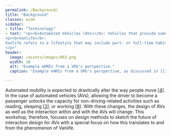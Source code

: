 ```yaml
---
permalink: /Background/
title: "Background"
classes: wide
sidebar:
- title: "Terminology"
- text: "<p><b>Automated Vehicles (AVs)</b>: Vehicles that provide some level of automation, thereby reducing the effort of the human driver for the primary driving task. In this workshop, we focus on AVs that do not need an attentive driver at all times, thus SAE Levels 3 and above.</p>
<p><b>Vanlife</b>:  
Vanlife refers to a lifestyle that may include part- or full-time habitation of a modified van.
</p>"
header:
  image: /assets/images/AR3.png
  width: 10
  alt: "Example eHMIs from a VRU's perspective."
  caption: "Example eHMIs from a VRU's perspective, as discussed in [[16](../References/#ref16)] and [[19](../References/#ref19)], and a suggestion by [DALL-E](https://labs.openai.com/s/n0exiQaJInJTGlYDCYF28W88)."

---
```


Automated mobility is expected to drastically alter the way people move [[4]({{site.baseurl}}/References/#ref4)]. In the case of automated vehicles (AVs),
allowing the driver to become a passenger unlocks the capacity for non-driving-related activities such as reading,
sleeping [[3]({{site.baseurl}}/References/#ref3)], or working [[8]({{site.baseurl}}/References/#ref8)].
With these changes, the design of AVs as well as the interaction within and with the AVs will change. This workshop,
therefore, focuses on design methods to sketch the future of interaction design for AVs with a special focus on how this
translates to and from the phenomenon of Vanlife.